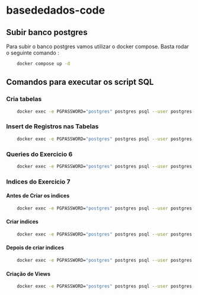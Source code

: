 # basededados-code


## Subir banco postgres

Para subir o banco postgres vamos utilizar o docker compose. Basta rodar o seguinte comando : 

```bash
    docker compose up -d
```

## Comandos para executar os script SQL

### Cria tabelas

```bash
    docker exec -e PGPASSWORD="postgres" postgres psql --user postgres -d postgres -f /app/create_tables_updated.sql 
```


### Insert de Registros nas Tabelas

```bash
    docker exec -e PGPASSWORD="postgres" postgres psql --user postgres -d postgres -f /app/INSERT_exercicio6.sql
```

### Queries do Exercicio 6

```bash
    docker exec -e PGPASSWORD="postgres" postgres psql --user postgres -d postgres -f /app/queries_exercicio6.sql
```

### Indices do Exercicio 7

#### Antes de Criar os indices

```bash
    docker exec -e PGPASSWORD="postgres" postgres psql --user postgres -d postgres -f /app/queries_before_indexes.sql
```

#### Criar indices

```bash
    docker exec -e PGPASSWORD="postgres" postgres psql --user postgres -d postgres -f /app/create_indexes.sql
```

#### Depois de criar indices

```bash
    docker exec -e PGPASSWORD="postgres" postgres psql --user postgres -d postgres -f /app/queries_after_indexes.sql
```

#### Criação de Views

```bash
    docker exec -e PGPASSWORD="postgres" postgres psql --user postgres -d postgres -f /app/exercicio8_completo.sql
```